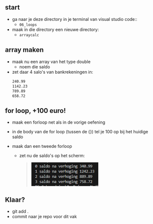 
    
## start

- ga naar je deze directory in je terminal van visual studio code::
    - `06_loops`
- maak in die directory een nieuwe directory:
    - `arraycalc`

## array maken

- maak nu een array van het type double
    - noem die saldo
- zet daar 4 salo's van bankrekeningen in:
    ```
    240.99
    1142.23
    789.89
    658.72
    ```

## for loop, +100 euro!

- maak een forloop net als in de vorige oefening
- in de body van de for loop (tussen de {}) tel je 100 op bij het huidige saldo

- maak dan een tweede forloop
    - zet nu de saldo's op het scherm:
        > ![](img/saldos.PNG)

## Klaar?

- git add .
- commit naar je repo voor dit vak
